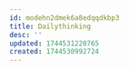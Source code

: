 ```yaml
---
id: modehn2dmek6a8edqqdkbp3
title: Dailythinking
desc: ''
updated: 1744531220765
created: 1744530992724
---
```

